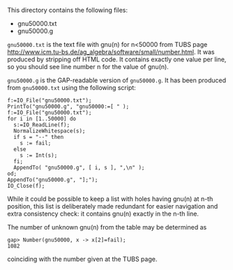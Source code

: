 This directory contains the following files:

- gnu50000.txt
- gnu50000.g

`gnu50000.txt` is the text file with gnu(n) for n<50000 from TUBS page
<http://www.icm.tu-bs.de/ag_algebra/software/small/number.html>. It 
was produced by stripping off HTML code. It contains exactly one value 
per line, so you should see line number n for the value of gnu(n).

`gnu50000.g` is the GAP-readable version of `gnu50000.g`. 
It has been produced from `gnu50000.txt` using the following script:

```
f:=IO_File("gnu50000.txt");
PrintTo("gnu50000.g", "gnu50000:=[ " );
f:=IO_File("gnu50000.txt");
for i in [1..50000] do
  s:=IO_ReadLine(f);
  NormalizeWhitespace(s);
  if s = "--" then
    s := fail;
  else
    s := Int(s);
  fi;
  AppendTo( "gnu50000.g", [ i, s ], ",\n" );
od;
AppendTo("gnu50000.g", "];");
IO_Close(f);
```

While it could be possible to keep a list with holes having gnu(n)
at n-th position, this list is deliberately made redundant for
easier navigation and extra consistency check: it contains gnu(n)
exactly in the n-th line.

The number of unknown gnu(n) from the table may be determined as

```
gap> Number(gnu50000, x -> x[2]=fail);
1082
```
coinciding with the number given at the TUBS page.
